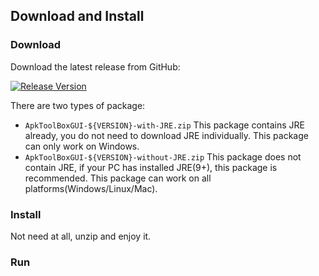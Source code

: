 ## Download and Install

### Download

Download the latest release from GitHub:

[![Release Version](https://img.shields.io/github/v/release/jiangxincode/ApkToolBoxGUI?include_prereleases&sort=semver)](https://github.com/jiangxincode/ApkToolBoxGUI/releases/latest)

There are two types of package:

* `ApkToolBoxGUI-${VERSION}-with-JRE.zip` This package contains JRE already, you do not need to download JRE individually. This package can only work on Windows.
* `ApkToolBoxGUI-${VERSION}-without-JRE.zip` This package does not contain JRE, if your PC has installed JRE(9+), this package is recommended. This package can work on all platforms(Windows/Linux/Mac).

### Install

Not need at all, unzip and enjoy it.

### Run

